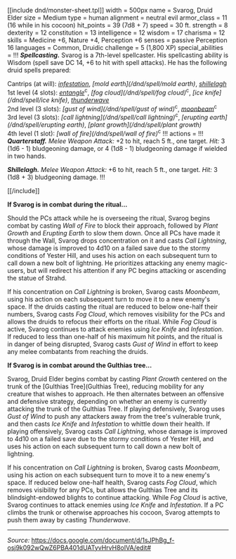 <div class="monster-float" markdown="1">

[[include dnd/monster-sheet.tpl]]
width = 500px
name = Svarog, Druid Elder
size = Medium
type = human
alignment = neutral evil
armor_class = 11 (16 while in his cocoon)
hit_points = 39 (7d8 + 7)
speed = 30 ft.
strength = 8
dexterity = 12
constitution = 13
intelligence = 12
wisdom = 17
charisma = 12
skills = Medicine +6, Nature +4, Perception +6
senses = passive Perception 16
languages = Common, Druidic
challenge = 5 (1,800 XP)
special_abilities = !!!
***Spellcasting.*** Svarog is a 7th-level spellcaster. His spellcasting ability is Wisdom (spell save DC 14, +6 to hit with spell attacks). He has the following druid spells prepared:

Cantrips (at will): _[infestation](/dnd/spell/infestation)_, _[mold earth](/dnd/spell/mold earth)_, _[shillelagh](/dnd/spell/shillelagh)_  
1st level (4 slots): _[entangle](/dnd/spell/entangle)_<sup>c</sup>, _[fog cloud](/dnd/spell/fog cloud)_<sup>c</sup>, _[ice knife](/dnd/spell/ice knife)_, _[thunderwave](/dnd/spell/thunderwave)_  
2nd level (3 slots): _[gust of wind](/dnd/spell/gust of wind)_<sup>c</sup>, _[moonbeam](/dnd/spell/moonbeam)_<sup>c</sup>  
3rd level (3 slots): _[call lightning](/dnd/spell/call lightning)_<sup>c</sup>, _[erupting earth](/dnd/spell/erupting earth)_, _[plant growth](/dnd/spell/plant growth)_  
4th level (1 slot): _[wall of fire](/dnd/spell/wall of fire)_<sup>c</sup>
!!!
actions = !!!
***Quarterstaff.*** _Melee Weapon Attack:_ +2 to hit, reach 5 ft., one target. _Hit:_ 3 (1d6 - 1) bludgeoning damage, or 4 (1d8 - 1) bludgeoning damage if wielded in two hands.

***Shillelagh.*** _Melee Weapon Attack:_ +6 to hit, reach 5 ft., one target. _Hit:_ 3 (1d8 + 3) bludgeoning damage.
!!!

[[/include]]

</div>

**If Svarog is in combat during the ritual...**

Should the PCs attack while he is overseeing the ritual, Svarog begins combat by casting _Wall of Fire_ to block their approach, followed by _Plant Growth_ and _Erupting Earth_ to slow them down. Once all PCs have made it through the Wall, Svarog drops concentration on it and casts _Call Lightning_, whose damage is improved to 4d10 on a failed save due to the stormy conditions of Yester Hill, and uses his action on each subsequent turn to call down a new bolt of lightning. He prioritizes attacking any enemy magic-users, but will redirect his attention if any PC begins attacking or ascending the statue of Strahd. 

If his concentration on _Call Lightning_ is broken, Svarog casts _Moonbeam_, using his action on each subsequent turn to move it to a new enemy's space. If the druids casting the ritual are reduced to below one-half their numbers, Svarog casts _Fog Cloud_, which removes visibility for the PCs and allows the druids to refocus their efforts on the ritual. While _Fog Cloud_ is active, Svarog continues to attack enemies using _Ice Knife_ and _Infestation_. If reduced to less than one-half of his maximum hit points, and the ritual is in danger of being disrupted, Svarog casts _Gust of Wind_ in effort to keep any melee combatants from reaching the druids.

**If Svarog is in combat around the Gulthias tree...**

Svarog, Druid Elder begins combat by casting _Plant Growth_ centered on the trunk of the [Gulthias Tree](Gulthias Tree), reducing mobility for any creature that wishes to approach. He then alternates between an offensive and defensive strategy, depending on whether an enemy is currently attacking the trunk of the Gulthias Tree. If playing defensively, Svarog uses _Gust of Wind_ to push any attackers away from the tree's vulnerable trunk, and then casts _Ice Knife_ and _Infestation_ to whittle down their health. If playing offensively, Svarog casts _Call Lightning_, whose damage is improved to 4d10 on a failed save due to the stormy conditions of Yester Hill, and uses his action on each subsequent turn to call down a new bolt of lightning. 

If his concentration on _Call Lightning_ is broken, Svarog casts _Moonbeam_, using his action on each subsequent turn to move it to a new enemy's space. If reduced below one-half health, Svarog casts _Fog Cloud_, which removes visibility for any PCs, but allows the Gulthias Tree and its blindsight-endowed blights to continue attacking. While _Fog Cloud_ is active, Svarog continues to attack enemies using _Ice Knife_ and _Infestation_. If a PC climbs the trunk or otherwise approaches his cocoon, Svarog attempts to push them away by casting _Thunderwave_.

<hr class="no-float">

_Source:_ <https://docs.google.com/document/d/1sJPhBg_f-osj9k092wQwZ6PBA401dUATyvHrvH8oIVA/edit#>
